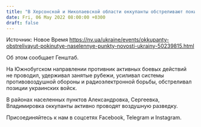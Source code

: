 ```yaml
---
title: "В Херсонской и Николаевской области оккупанты обстреливают покинутые населенные пункты"
date: Fri, 06 May 2022 08:00:00 +0300
draft: false
---
```

Источник: Новое Время https://nv.ua/ukraine/events/okkupanty-obstrelivayut-pokinutye-naselennye-punkty-novosti-ukrainy-50239815.html


Об этом сообщает Генштаб.

На Южнобугском направлении противник активных боевых действий не проводил, удерживал занятые рубежи, усиливал системы противовоздушной обороны и радиоэлектронной борьбы, обстреливал позиции украинских войск.

В районах населенных пунктов Александровка, Сергеевка, Владимировка оккупанты активно проводят воздушную разведку.

Присоединяйтесь к нам в соцсетях Facebook, Telegram и Instagram.
